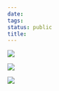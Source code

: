 ```yaml
---
date: 
tags: 
status: public
title: 
---
```


![](./_image/2018-12-29-15-44-35.jpg)

![](./_image/2018-12-29-15-44-49.jpg)

![](./_image/2018-12-29-15-45-20.jpg)
